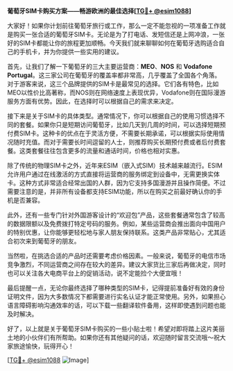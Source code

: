 **葡萄牙SIM卡购买方案——畅游欧洲的最佳选择[[TG💪+ @esim1088](https://t.me/s/esim1088)]**

大家好！如果你计划前往葡萄牙旅行或工作，那么一定不能忽视的一项准备工作就是购买一张合适的葡萄牙SIM卡。无论是为了打电话、发短信还是上网冲浪，一张好的SIM卡都能让你的旅程更加顺畅。今天我们就来聊聊如何在葡萄牙选购适合自己的手机卡，并为你提供一些实用的建议。

首先，让我们了解一下葡萄牙的三大主要运营商：**MEO**、**NOS** 和 **Vodafone Portugal**。这三家公司在葡萄牙的覆盖率都非常高，几乎覆盖了全国各个角落。对于游客来说，这三个品牌提供的SIM卡是最常见的选择。它们各有特色，比如MEO以性价比高著称，而NOS则在网络速度上表现优异，Vodafone则在国际漫游服务方面有优势。因此，在选择时可以根据自己的需求来决定。

接下来是关于SIM卡的具体类型。通常情况下，你可以根据自己的使用习惯选择不同的套餐。如果你只是短期访问葡萄牙，比如几天到几周的时间，可以选择短期预付费SIM卡。这种卡的优点在于灵活方便，不需要长期承诺，可以根据实际使用情况随时充值。而对于需要长时间逗留的人士，则推荐购买长期预付费或者后付费套餐。这类套餐往往包含更多的流量和通话时间，价格也相对实惠。

除了传统的物理SIM卡之外，近年来ESIM（嵌入式SIM）技术越来越流行。ESIM允许用户通过在线激活的方式直接将运营商的服务绑定到设备中，无需更换实体卡。这种方式非常适合经常出国的人群，因为它支持多国漫游并且操作简便。不过需要注意的是，并非所有设备都支持ESIM功能，所以在购买之前最好确认你的手机是否兼容。

此外，还有一些专门针对外国游客设计的“欢迎包”产品，这些套餐通常包含了较高的数据限额以及免费拨打特定号码的服务。例如，某些运营商会推出面向中国用户的特别优惠，让你能够更轻松地与家人朋友保持联系。这类产品非常贴心，尤其适合初次来到葡萄牙的朋友。

当然啦，在挑选合适的产品时还需要考虑价格因素。一般来说，葡萄牙的电信市场竞争激烈，不同运营商之间存在较大的差异。建议大家货比三家后再做决定，同时也可以关注各大电商平台上的促销活动，说不定能捡个大便宜哦！

最后提醒一点，无论你最终选择了哪种类型的SIM卡，记得提前准备好有效的身份证明文件，因为大多数情况下都需要进行实名认证才能正常使用。另外，如果担心语言障碍影响沟通效率的话，可以下载一些翻译软件备用，这样即使遇到问题也能及时解决。

好了，以上就是关于葡萄牙SIM卡购买的一些小贴士啦！希望对即将踏上这片美丽土地的小伙伴们有所帮助。如果你还有其他疑问的话，欢迎随时留言交流哦～祝大家旅途愉快，玩得开心！

[[TG💪+ @esim1088](https://t.me/s/esim1088) ![Image](https://i.postimg.cc/4NQfJmqS/Snipaste-2025-05-13-00-14-12.png)]